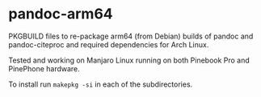 # pandoc-arm64

PKGBUILD files to re-package arm64 (from Debian) builds of pandoc and pandoc-citeproc and required dependencies for Arch Linux. 

Tested and working on Manjaro Linux running on both Pinebook Pro and PinePhone hardware.

To install run `makepkg -si` in each of the subdirectories.
